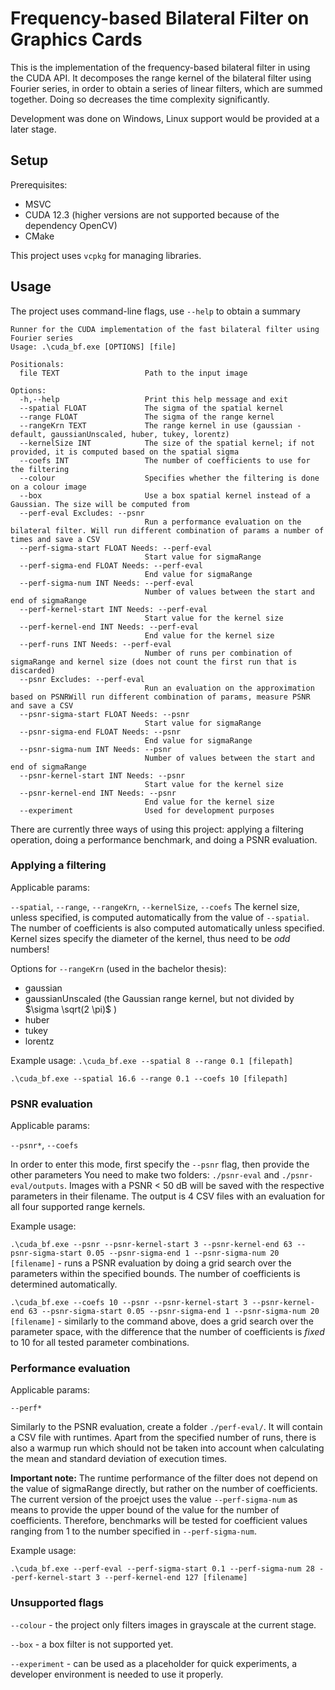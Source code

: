 # Frequency-based Bilateral Filter on Graphics Cards

This is the implementation of the frequency-based bilateral filter in using the CUDA API.
It decomposes the range kernel of the bilateral filter using Fourier series,
in order to obtain a series of linear filters, which are summed together.
Doing so decreases the time complexity significantly.

Development was done on Windows, Linux support would be provided at a later stage.

## Setup

Prerequisites:
* MSVC
* CUDA 12.3 (higher versions are not supported because of the dependency OpenCV)
* CMake

This project uses `vcpkg` for managing libraries.

## Usage

The project uses command-line flags, use `--help` to obtain a summary

```
Runner for the CUDA implementation of the fast bilateral filter using Fourier series
Usage: .\cuda_bf.exe [OPTIONS] [file]

Positionals:
  file TEXT                   Path to the input image

Options:
  -h,--help                   Print this help message and exit
  --spatial FLOAT             The sigma of the spatial kernel
  --range FLOAT               The sigma of the range kernel
  --rangeKrn TEXT             The range kernel in use (gaussian - default, gaussianUnscaled, huber, tukey, lorentz)
  --kernelSize INT            The size of the spatial kernel; if not provided, it is computed based on the spatial sigma
  --coefs INT                 The number of coefficients to use for the filtering
  --colour                    Specifies whether the filtering is done on a colour image
  --box                       Use a box spatial kernel instead of a Gaussian. The size will be computed from 
  --perf-eval Excludes: --psnr
                              Run a performance evaluation on the bilateral filter. Will run different combination of params a number of times and save a CSV
  --perf-sigma-start FLOAT Needs: --perf-eval
                              Start value for sigmaRange
  --perf-sigma-end FLOAT Needs: --perf-eval
                              End value for sigmaRange
  --perf-sigma-num INT Needs: --perf-eval
                              Number of values between the start and end of sigmaRange
  --perf-kernel-start INT Needs: --perf-eval
                              Start value for the kernel size
  --perf-kernel-end INT Needs: --perf-eval
                              End value for the kernel size
  --perf-runs INT Needs: --perf-eval
                              Number of runs per combination of sigmaRange and kernel size (does not count the first run that is discarded)
  --psnr Excludes: --perf-eval
                              Run an evaluation on the approximation based on PSNRWill run different combination of params, measure PSNR and save a CSV
  --psnr-sigma-start FLOAT Needs: --psnr
                              Start value for sigmaRange
  --psnr-sigma-end FLOAT Needs: --psnr
                              End value for sigmaRange
  --psnr-sigma-num INT Needs: --psnr
                              Number of values between the start and end of sigmaRange
  --psnr-kernel-start INT Needs: --psnr
                              Start value for the kernel size
  --psnr-kernel-end INT Needs: --psnr
                              End value for the kernel size
  --experiment                Used for development purposes

```

There are currently three ways of using this project: applying a filtering operation, 
doing a performance benchmark, and doing a PSNR evaluation.

### Applying a filtering

Applicable params:

`--spatial`, `--range`, `--rangeKrn`, `--kernelSize`, `--coefs`
The kernel size, unless specified, is computed automatically from the value of `--spatial`.
The number of coefficients is also computed automatically unless specified.
Kernel sizes specify the diameter of the kernel, thus need to be _odd_ numbers!

Options for `--rangeKrn` (used in the bachelor thesis):
* gaussian 
* gaussianUnscaled (the Gaussian range kernel, but not divided by $\sigma \sqrt(2 \pi)$ )
* huber
* tukey
* lorentz

Example usage:
`.\cuda_bf.exe --spatial 8 --range 0.1 [filepath]`

`.\cuda_bf.exe --spatial 16.6 --range 0.1 --coefs 10 [filepath]`

### PSNR evaluation

Applicable params:

`--psnr*`, `--coefs`

In order to enter this mode, first specify the `--psnr` flag, then provide the other parameters
You need to make two folders: `./psnr-eval` and `./psnr-eval/outputs`.
Images with a PSNR < 50 dB will be saved with the respective parameters in their filename.
The output is 4 CSV files with an evaluation for all four supported range kernels.

Example usage:

`.\cuda_bf.exe --psnr --psnr-kernel-start 3 --psnr-kernel-end 63 --psnr-sigma-start 0.05 --psnr-sigma-end 1 --psnr-sigma-num 20 [filename]` - runs a PSNR evaluation by doing a grid search over the parameters within the specified bounds.
The number of coefficients is determined automatically.

`.\cuda_bf.exe --coefs 10 --psnr --psnr-kernel-start 3 --psnr-kernel-end 63 --psnr-sigma-start 0.05 --psnr-sigma-end 1 --psnr-sigma-num 20 [filename]` - similarly to the command above, does a grid search over the parameter space, with
the difference that the number of coefficients is _fixed_ to 10 for all tested parameter combinations.

### Performance evaluation

Applicable params:

`--perf*`

Similarly to the PSNR evaluation, create a folder `./perf-eval/`. It will contain a CSV file with runtimes.
Apart from the specified number of runs, there is also a warmup run which should not be taken into account when calculating
the mean and standard deviation of execution times.

**Important note:** The runtime performance of the filter does not depend on the value of sigmaRange directly, 
but rather on the number of coefficients. The current version of the proejct uses the value `--perf-sigma-num` as means to
provide the upper bound of the value for the number of coefficients. Therefore, benchmarks will be tested for 
coefficient values ranging from 1 to the number specified in `--perf-sigma-num`.

Example usage:

`.\cuda_bf.exe --perf-eval --perf-sigma-start 0.1 --perf-sigma-num 28 --perf-kernel-start 3 --perf-kernel-end 127 [filename]`

### Unsupported flags

`--colour` - the project only filters images in grayscale at the current stage.

`--box` - a box filter is not supported yet. 

`--experiment` - can be used as a placeholder for quick experiments, a developer environment is needed to use it properly.